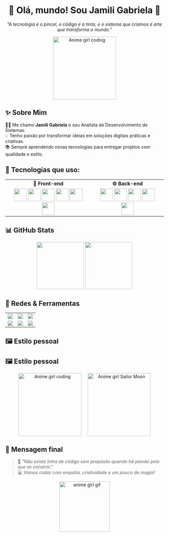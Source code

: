 <h1 align="center">🌸 Olá, mundo! Sou Jamili Gabriela 🌸</h1>
<p align="center"><em>"A tecnologia é o pincel, o código é a tinta, e o sistema que criamos é arte que transforma o mundo."</em></p>

<p align="center">
  <img src="https://media.tenor.com/3bNpJ9JKnz8AAAAC/coding-anime.gif" width="200" alt="Anime girl coding">
</p>

## ✨ Sobre Mim

👩‍💻 Me chamo **Jamili Gabriela** e sou Analista de Desenvolvimento de Sistemas.  
💡 Tenho paixão por transformar ideias em soluções digitais práticas e criativas.  
📚 Sempre aprendendo novas tecnologias para entregar projetos com qualidade e estilo.


## 💖 Tecnologias que uso:

<table>
  <tr>
    <td align="center"><strong>🎨 Front-end</strong></td>
    <td align="center"><strong>⚙️ Back-end</strong></td>
  </tr>
  <tr>
    <td align="center">
      <img src="https://cdn.jsdelivr.net/gh/devicons/devicon/icons/html5/html5-original.svg" width="40"/>
      <img src="https://cdn.jsdelivr.net/gh/devicons/devicon/icons/css3/css3-original.svg" width="40"/>
      <img src="https://cdn.jsdelivr.net/gh/devicons/devicon/icons/javascript/javascript-original.svg" width="40"/>
      <img src="https://cdn.jsdelivr.net/gh/devicons/devicon/icons/react/react-original.svg" width="40"/>
      <img src="https://cdn.jsdelivr.net/gh/devicons/devicon/icons/angularjs/angularjs-original.svg" width="40"/>
      <img src="https://cdn.jsdelivr.net/gh/devicons/devicon/icons/figma/figma-original.svg" width="40"/>
    </td>
    <td align="center">
      <img src="https://cdn.jsdelivr.net/gh/devicons/devicon/icons/nodejs/nodejs-original.svg" width="40"/>
      <img src="https://cdn.jsdelivr.net/gh/devicons/devicon/icons/csharp/csharp-original.svg" width="40"/>
      <img src="https://cdn.jsdelivr.net/gh/devicons/devicon/icons/c/c-original.svg" width="40"/>
      <img src="https://cdn.jsdelivr.net/gh/devicons/devicon/icons/sqlite/sqlite-original.svg" width="40"/>
      <img src="https://cdn.jsdelivr.net/gh/devicons/devicon/icons/mysql/mysql-original.svg" width="40"/>
    </td>
  </tr>
</table>

## 📊 GitHub Stats

<div align="center">
  <img height="150em" src="https://github-readme-stats.vercel.app/api?username=Jamilinha29&show_icons=true&theme=tokyonight&count_private=true"/>
  <img height="150em" src="https://github-readme-stats.vercel.app/api/top-langs/?username=Jamilinha29&layout=compact&langs_count=7&theme=tokyonight"/>
</div>

## 🔗 Redes & Ferramentas

<table>
  <tr>
    <td align="center">
      <a href="https://github.com/Jamilinha29">
        <img src="https://img.shields.io/badge/GitHub-Jamilinha29-181717?logo=github&style=for-the-badge"/>
      </a>
    </td>
    <td align="center">
      <a href="https://www.linkedin.com/in/jamili-gabriela-a296b62b7/">
        <img src="https://img.shields.io/badge/LinkedIn-Jamili%20Gabriela-blue?logo=linkedin&style=for-the-badge"/>
      </a>
    </td>
    <td align="center">
      <a href="https://www.instagram.com/jamiligabriela10">
        <img src="https://img.shields.io/badge/Instagram-@jamiligabriela10-f06292?logo=instagram&style=for-the-badge"/>
      </a>
    </td>
  </tr>
  <tr>
    <td align="center">
      <a href="https://discord.com/users/">
        <img src="https://img.shields.io/badge/Discord-Jamili%230123-7289da?logo=discord&style=for-the-badge"/>
      </a>
    </td>
    <td align="center">
      <a href="https://figma.com/">
        <img src="https://img.shields.io/badge/Figma-Designs-f24e1e?logo=figma&style=for-the-badge"/>
      </a>
    </td>
    <td align="center">
      <a href="https://trello.com/">
        <img src="https://img.shields.io/badge/Trello-Organização-0079BF?logo=trello&style=for-the-badge"/>
      </a>
    </td>
  </tr>
</table>

## 🖼️ Estilo pessoal

## 🖼️ Estilo pessoal

<div align="center" style="display: flex; justify-content: center; gap: 20px;">
  <img src="https://media.tenor.com/3bNpJ9JKnz8AAAAC/coding-anime.gif" width="200" alt="Anime girl coding">
  <img src="https://media.tenor.com/XiYuDJe2qIoAAAAC/sailor-moon.gif" width="200" alt="Anime girl Sailor Moon">
</div>


## 💌 Mensagem final

> 🌟 *"Não existe linha de código sem propósito quando há paixão pelo que se constrói."*  
> 💻 *Vamos codar com empatia, criatividade e um pouco de magia!*

<p align="center">
  <img src="https://media.tenor.com/XiYuDJe2qIoAAAAC/sailor-moon.gif" width="160" alt="anime girl gif">
</p>
